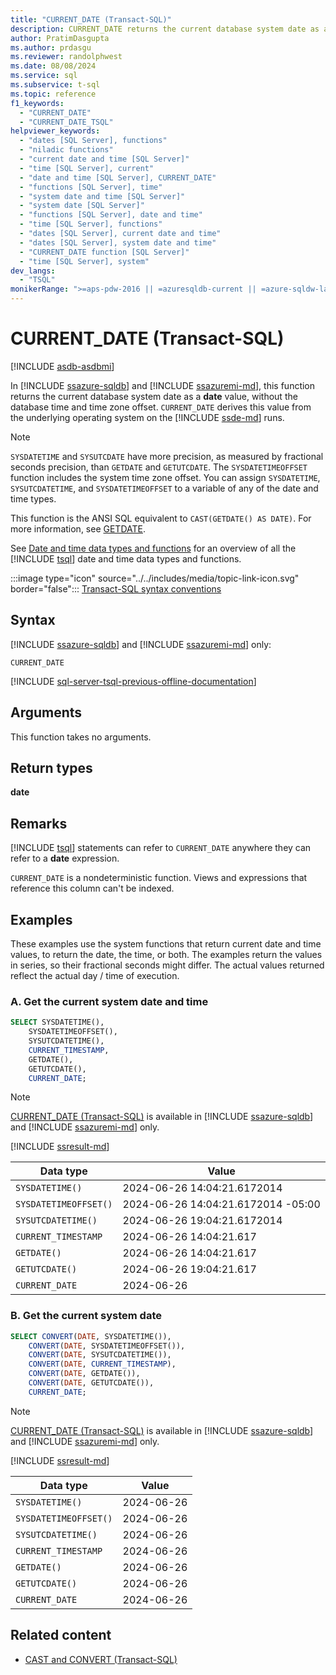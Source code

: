 ```yaml
---
title: "CURRENT_DATE (Transact-SQL)"
description: CURRENT_DATE returns the current database system date as a date value, without the database time and time zone offset.
author: PratimDasgupta
ms.author: prdasgu
ms.reviewer: randolphwest
ms.date: 08/08/2024
ms.service: sql
ms.subservice: t-sql
ms.topic: reference
f1_keywords:
  - "CURRENT_DATE"
  - "CURRENT_DATE_TSQL"
helpviewer_keywords:
  - "dates [SQL Server], functions"
  - "niladic functions"
  - "current date and time [SQL Server]"
  - "time [SQL Server], current"
  - "date and time [SQL Server], CURRENT_DATE"
  - "functions [SQL Server], time"
  - "system date and time [SQL Server]"
  - "system date [SQL Server]"
  - "functions [SQL Server], date and time"
  - "time [SQL Server], functions"
  - "dates [SQL Server], current date and time"
  - "dates [SQL Server], system date and time"
  - "CURRENT_DATE function [SQL Server]"
  - "time [SQL Server], system"
dev_langs:
  - "TSQL"
monikerRange: ">=aps-pdw-2016 || =azuresqldb-current || =azure-sqldw-latest || =azuresqldb-mi-current || =fabric"
---
```

# CURRENT_DATE (Transact-SQL)

[!INCLUDE [asdb-asdbmi](../../includes/applies-to-version/asdb-asdbmi.md)]

In [!INCLUDE [ssazure-sqldb](../../includes/ssazure-sqldb.md)] and [!INCLUDE [ssazuremi-md](../../includes/ssazuremi-md.md)], this function returns the current database system date as a **date** value, without the database time and time zone offset. `CURRENT_DATE` derives this value from the underlying operating system on the [!INCLUDE [ssde-md](../../includes/ssde-md.md)] runs.

> [!NOTE]  
> `SYSDATETIME` and `SYSUTCDATE` have more precision, as measured by fractional seconds precision, than `GETDATE` and `GETUTCDATE`. The `SYSDATETIMEOFFSET` function includes the system time zone offset. You can assign `SYSDATETIME`, `SYSUTCDATETIME`, and `SYSDATETIMEOFFSET` to a variable of any of the date and time types.

This function is the ANSI SQL equivalent to `CAST(GETDATE() AS DATE)`. For more information, see [GETDATE](getdate-transact-sql.md).

See [Date and time data types and functions](date-and-time-data-types-and-functions-transact-sql.md) for an overview of all the [!INCLUDE [tsql](../../includes/tsql-md.md)] date and time data types and functions.

:::image type="icon" source="../../includes/media/topic-link-icon.svg" border="false"::: [Transact-SQL syntax conventions](../../t-sql/language-elements/transact-sql-syntax-conventions-transact-sql.md)

## Syntax

[!INCLUDE [ssazure-sqldb](../../includes/ssazure-sqldb.md)] and [!INCLUDE [ssazuremi-md](../../includes/ssazuremi-md.md)] only:

```syntaxsql
CURRENT_DATE
```

[!INCLUDE [sql-server-tsql-previous-offline-documentation](../../includes/sql-server-tsql-previous-offline-documentation.md)]

## Arguments

This function takes no arguments.

## Return types

**date**

## Remarks

[!INCLUDE [tsql](../../includes/tsql-md.md)] statements can refer to `CURRENT_DATE` anywhere they can refer to a **date** expression.

`CURRENT_DATE` is a nondeterministic function. Views and expressions that reference this column can't be indexed.

## Examples

These examples use the system functions that return current date and time values, to return the date, the time, or both. The examples return the values in series, so their fractional seconds might differ. The actual values returned reflect the actual day / time of execution.

### A. Get the current system date and time

```sql
SELECT SYSDATETIME(),
    SYSDATETIMEOFFSET(),
    SYSUTCDATETIME(),
    CURRENT_TIMESTAMP,
    GETDATE(),
    GETUTCDATE(),
    CURRENT_DATE;
```

> [!NOTE]  
> [CURRENT_DATE (Transact-SQL)](current-date-transact-sql.md) is available in [!INCLUDE [ssazure-sqldb](../../includes/ssazure-sqldb.md)] and [!INCLUDE [ssazuremi-md](../../includes/ssazuremi-md.md)] only.


[!INCLUDE [ssresult-md](../../includes/ssresult-md.md)]

| Data type | Value |
| --- | --- |
| `SYSDATETIME()` | 2024-06-26 14:04:21.6172014 |
| `SYSDATETIMEOFFSET()` | 2024-06-26 14:04:21.6172014 -05:00 |
| `SYSUTCDATETIME()` | 2024-06-26 19:04:21.6172014 |
| `CURRENT_TIMESTAMP` | 2024-06-26 14:04:21.617 |
| `GETDATE()` | 2024-06-26 14:04:21.617 |
| `GETUTCDATE()` | 2024-06-26 19:04:21.617 |
| `CURRENT_DATE` | 2024-06-26 |

### B. Get the current system date

```sql
SELECT CONVERT(DATE, SYSDATETIME()),
    CONVERT(DATE, SYSDATETIMEOFFSET()),
    CONVERT(DATE, SYSUTCDATETIME()),
    CONVERT(DATE, CURRENT_TIMESTAMP),
    CONVERT(DATE, GETDATE()),
    CONVERT(DATE, GETUTCDATE()),
    CURRENT_DATE;
```

> [!NOTE]  
> [CURRENT_DATE (Transact-SQL)](current-date-transact-sql.md) is available in [!INCLUDE [ssazure-sqldb](../../includes/ssazure-sqldb.md)] and [!INCLUDE [ssazuremi-md](../../includes/ssazuremi-md.md)] only.

[!INCLUDE [ssresult-md](../../includes/ssresult-md.md)]

| Data type | Value |
| --- | --- |
| `SYSDATETIME()` | 2024-06-26 |
| `SYSDATETIMEOFFSET()` | 2024-06-26 |
| `SYSUTCDATETIME()` | 2024-06-26 |
| `CURRENT_TIMESTAMP` | 2024-06-26 |
| `GETDATE()` | 2024-06-26 |
| `GETUTCDATE()` | 2024-06-26 |
| `CURRENT_DATE` | 2024-06-26 |

## Related content

- [CAST and CONVERT (Transact-SQL)](cast-and-convert-transact-sql.md)
